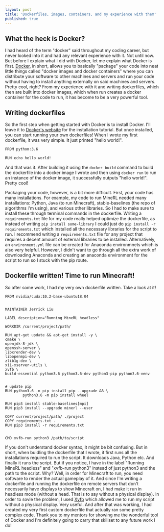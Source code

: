 ```yaml
---
layout: post
title: 'Dockerfiles, images, containers, and my experience with them'
published: true
---
```

## What the heck is Docker?

I had heard of the term "docker" said throughout my coding career, but never looked into it and had any relevant experience with it. Not until now. But before I explain what I did with Docker, let me explain what Docker is first. [Docker](https://www.docker.com/), in short, allows you to basically "package" your code into neat little things called "docker images and docker containers" where you can distribute your software to other machines and servers and run your code without having to install anything externally on said machines and servers. Pretty cool, right? From my experience with it and writing dockerfiles, which then are built into docker images, which when run creates a docker container for the code to run, it has become to be a very powerful tool. 

## Writing dockerfiles

So the first step when getting started with Docker is to install Docker. I'll leave it to [Docker's website](https://docs.docker.com/desktop/) for the installation tutorial. But once installed, you can start running your own dockerfiles! When I wrote my first dockerfile, it was very simple. It just printed "hello world!". 

```bash
FROM python:3.6

RUN echo hello world! 
```


And that was it. After building it using the ```docker build``` command to build the dockerfile into a docker image I wrote and then using ```docker run``` to run an instance of the docker image, it successfully outputs "hello world!". Pretty cool! 

Packaging your code, however, is a bit more difficult. First, your code has many installations. For example, my code to run MineRL needed many installations: Python, Java (to run Minecraft), stable-baselines (the repo of algorithms I'm using), and various other libraries. So I had to make sure to install these through terminal commands in the dockerfile. Writing a ```requirements.txt``` file for my code really helped optimize the dockerfile, as instead of writing ```pip install some-library``` I could just do ```pip install -r requirements.txt``` which installed all the necessary libraries for the script to run. I recommend writing a ```requirements.txt``` file for any project that requires a decent amount of external libraries to be installed. Alternatively, an ```environment.yml``` file can be created for Anaconda environmnets which is also very helpful. However, I didn't want to go through all the extra work of downloading Anaconda and creating an anaconda environment for the script to run so I stuck with the pip route. 

## Dockerfile written! Time to run Minecraft!

So after some work, I had my very own dockerfile written. Take a look at it!
```
FROM nvidia/cuda:10.2-base-ubuntu18.04


MAINTAINER Jerrick Liu

LABEL description="Running MineRL headless"

WORKDIR /current/project/path/

RUN apt-get update && apt-get install -y \
cmake \
openjdk-8-jdk \
openssh-server \
libxrender-dev \
libopenmpi-dev \
zlib1g-dev \
x11-xserver-utils \
xvfb \
build-essential python3.6 python3.6-dev python3-pip python3.6-venv


# update pip
RUN python3.6 -m pip install pip --upgrade && \
        python3.6 -m pip install wheel

RUN pip3 install stable-baselines[mpi]
RUN pip3 install --upgrade minerl --user

COPY current/project/path/ ./project
COPY requirements.txt .
RUN pip3 install -r requirements.txt


CMD xvfb-run python3 /path/to/script
```
If you don't understand docker syntax, it might be bit confusing. But in short, when buidling the dockerfile that I wrote, it first runs all the installations required to run the script. It downloads Java, Python etc. And finally it runs the script. But if you notice, I have in the label "Running MineRL headless" and "xvfb-run python3" instead of just python3 and the path to the script. Why? Well, in order for Minecraft to run, you need software to render the actual gameplay of it. And since I'm writing a dockerfile and running the dockerfile on remote servers that don't necessarily have displays to show Minecraft on, I had make it run in headless mode (without a head. That is to say without a physical display). In order to sovle the problem, I used [Xvfb](http://elementalselenium.com/tips/38-headless) which allowed me to run my script without a physical display. Very useful. And after that was working, I had created my very first custom dockerfile that actually ran some pretty complex code. Thank you to my mentors for showing me the wonderful tool of Docker and I'm definitely going to carry that skillset to any future work I do!
